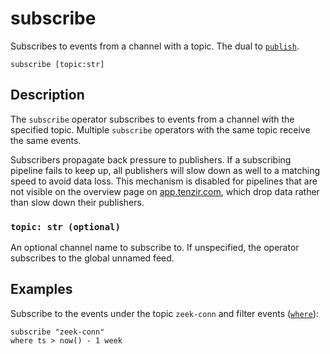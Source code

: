 # subscribe

Subscribes to events from a channel with a topic. The dual to
[`publish`](publish.md).

```tql
subscribe [topic:str]
```

## Description

The `subscribe` operator subscribes to events from a channel with the specified
topic. Multiple `subscribe` operators with the same topic receive the same
events.

Subscribers propagate back pressure to publishers. If a subscribing pipeline
fails to keep up, all publishers will slow down as well to a matching speed to
avoid data loss. This mechanism is disabled for pipelines that are not visible
on the overview page on [app.tenzir.com](https://app.tenzir.com), which drop
data rather than slow down their publishers.

### `topic: str (optional)`

An optional channel name to subscribe to. If unspecified, the operator
subscribes to the global unnamed feed.

## Examples

Subscribe to the events under the topic `zeek-conn` and filter events
([`where`](where.md)):

```tql
subscribe "zeek-conn"
where ts > now() - 1 week
```

